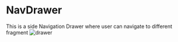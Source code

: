 # NavDrawer
This is a side Navigation Drawer where user can navigate to different fragment
![drawer](https://github.com/Opiyo12/NavDrawer/assets/97782481/394aaa5d-cb44-41a6-b9b6-c8df6c2ac6a6)

